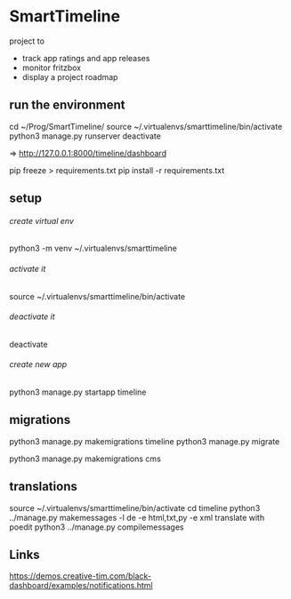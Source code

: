 # SmartTimeline

project to 
- track app ratings and app releases
- monitor fritzbox
- display a project roadmap

## run the environment

cd ~/Prog/SmartTimeline/
source ~/.virtualenvs/smarttimeline/bin/activate
python3 manage.py runserver
deactivate

=> http://127.0.0.1:8000/timeline/dashboard


pip freeze > requirements.txt
pip install -r requirements.txt

## setup

###### create virtual env

python3 -m venv ~/.virtualenvs/smarttimeline

###### activate it

source ~/.virtualenvs/smarttimeline/bin/activate

###### deactivate it

deactivate

###### create new app

python3 manage.py startapp timeline

## migrations

python3 manage.py makemigrations timeline
python3 manage.py migrate

python3 manage.py makemigrations cms

## translations

source ~/.virtualenvs/smarttimeline/bin/activate
cd timeline
python3 ../manage.py makemessages -l de -e html,txt,py -e xml
translate with poedit
python3 ../manage.py compilemessages

## Links

https://demos.creative-tim.com/black-dashboard/examples/notifications.html